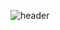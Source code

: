 ![header](https://capsule-render.vercel.app/api?type=waving&color=timeGradient&text=Welcome%20to%20Sinhye's%20GitHub%20👋&animation=twinkling&fontSize=35&fontAlignY=20&fontAlign=70&height=250)




